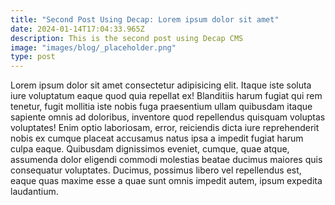 ```yaml
---
title: "Second Post Using Decap: Lorem ipsum dolor sit amet"
date: 2024-01-14T17:04:33.965Z
description: This is the second post using Decap CMS
image: "images/blog/_placeholder.png"
type: post
---
```


Lorem ipsum dolor sit amet consectetur adipisicing elit. Itaque iste soluta iure voluptatum eaque quod quia repellat ex! Blanditiis harum fugiat qui rem tenetur, fugit mollitia iste nobis fuga praesentium ullam quibusdam itaque sapiente omnis ad doloribus, inventore quod repellendus quisquam voluptas voluptates! Enim optio laboriosam, error, reiciendis dicta iure reprehenderit nobis ex cumque placeat accusamus natus ipsa a impedit fugiat harum culpa eaque. Quibusdam dignissimos eveniet, cumque, quae atque, assumenda dolor eligendi commodi molestias beatae ducimus maiores quis consequatur voluptates. Ducimus, possimus libero vel repellendus est, eaque quas maxime esse a quae sunt omnis impedit autem, ipsum expedita laudantium.
